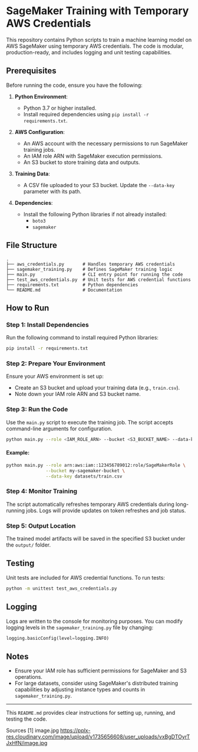 # SageMaker Training with Temporary AWS Credentials

This repository contains Python scripts to train a machine learning model on AWS SageMaker using temporary AWS credentials. The code is modular, production-ready, and includes logging and unit testing capabilities.

## Prerequisites

Before running the code, ensure you have the following:

1. **Python Environment**:
   - Python 3.7 or higher installed.
   - Install required dependencies using `pip install -r requirements.txt`.

2. **AWS Configuration**:
   - An AWS account with the necessary permissions to run SageMaker training jobs.
   - An IAM role ARN with SageMaker execution permissions.
   - An S3 bucket to store training data and outputs.

3. **Training Data**:
   - A CSV file uploaded to your S3 bucket. Update the `--data-key` parameter with its path.

4. **Dependencies**:
   - Install the following Python libraries if not already installed:
     - `boto3`
     - `sagemaker`

## File Structure

```
.
├── aws_credentials.py       # Handles temporary AWS credentials
├── sagemaker_training.py    # Defines SageMaker training logic
├── main.py                  # CLI entry point for running the code
├── test_aws_credentials.py  # Unit tests for AWS credential functions
├── requirements.txt         # Python dependencies
└── README.md                # Documentation
```

## How to Run

### Step 1: Install Dependencies

Run the following command to install required Python libraries:

```bash
pip install -r requirements.txt
```

### Step 2: Prepare Your Environment

Ensure your AWS environment is set up:
- Create an S3 bucket and upload your training data (e.g., `train.csv`).
- Note down your IAM role ARN and S3 bucket name.

### Step 3: Run the Code

Use the `main.py` script to execute the training job. The script accepts command-line arguments for configuration.

```bash
python main.py --role <IAM_ROLE_ARN> --bucket <S3_BUCKET_NAME> --data-key <S3_DATA_KEY>
```

#### Example:

```bash
python main.py --role arn:aws:iam::123456789012:role/SageMakerRole \
               --bucket my-sagemaker-bucket \
               --data-key datasets/train.csv
```

### Step 4: Monitor Training

The script automatically refreshes temporary AWS credentials during long-running jobs. Logs will provide updates on token refreshes and job status.

### Step 5: Output Location

The trained model artifacts will be saved in the specified S3 bucket under the `output/` folder.

## Testing

Unit tests are included for AWS credential functions. To run tests:

```bash
python -m unittest test_aws_credentials.py
```

## Logging

Logs are written to the console for monitoring purposes. You can modify logging levels in the `sagemaker_training.py` file by changing:

```python
logging.basicConfig(level=logging.INFO)
```

## Notes

- Ensure your IAM role has sufficient permissions for SageMaker and S3 operations.
- For large datasets, consider using SageMaker's distributed training capabilities by adjusting instance types and counts in `sagemaker_training.py`.

---

This `README.md` provides clear instructions for setting up, running, and testing the code.

Sources
[1] image.jpg https://pplx-res.cloudinary.com/image/upload/v1735656608/user_uploads/vxBgDTOyrTJxHfN/image.jpg
